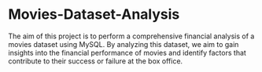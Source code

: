 # Movies-Dataset-Analysis
The aim of this project is to perform a comprehensive financial analysis of a movies dataset using MySQL. By analyzing this dataset, we aim to gain insights into the financial performance of movies and identify factors that contribute to their success or failure at the box office.
